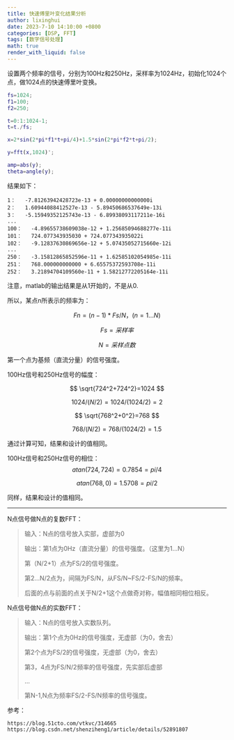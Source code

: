 ```yaml
---
title: 快速傅里叶变化结果分析
author: lixinghui
date: 2023-7-10 14:10:00 +0800
categories: [DSP, FFT]
tags: [数字信号处理]
math: true
render_with_liquid: false
---
```


设置两个频率的信号，分别为100Hz和250Hz，采样率为1024Hz，初始化1024个点，做1024点的快速傅里叶变换。

```matlab
fs=1024;
f1=100;
f2=250;

t=0:1:1024-1;
t=t./fs;

x=2*sin(2*pi*f1*t+pi/4)+1.5*sin(2*pi*f2*t+pi/2);

y=fft(x,1024)';

amp=abs(y);
theta=angle(y);
```

结果如下：

```
1：   -7.81263942428723e-13 + 0.00000000000000i
2：   1.60944088412527e-13 - 5.89450686537649e-13i
3：   -5.15949352125743e-13 - 6.89938093117211e-16i
...
100：   -4.89655738609038e-12 + 1.25685094688277e-11i
101：   724.077343935030 + 724.077343935022i
102：   -9.12837630869656e-12 + 5.07435052715660e-12i
...
250：   -3.15812865852596e-11 + 1.62585102054985e-11i
251：   768.000000000000 + 6.65575372593708e-11i
252：   3.21894704109560e-11 + 1.58212772205164e-11i
```

注意，matlab的输出结果是从1开始的，不是从0.

所以，某点n所表示的频率为：

$$
Fn=(n-1)*Fs/N ，(n=1...N)
$$

$$
Fs=采样率
$$

$$
N=采样点数
$$

第一个点为基频（直流分量）的信号强度。

100Hz信号和250Hz信号的幅度：

$$
\sqrt{724^2+724^2}=1024 
$$

$$
1024/(N/2)=1024/(1024/2)=2
$$

$$
\sqrt{768^2+0^2}=768 
$$

$$
768/(N/2)=768/(1024/2)=1.5
$$

通过计算可知，结果和设计的值相同。

100Hz信号和250Hz信号的相位：
$$
atan(724,724)=0.7854=pi/4 
$$

$$
atan(768,0)=1.5708=pi/2
$$

同样，结果和设计的值相同。

---

N点信号做N点的复数FFT：

>   输入：N点的信号放入实部，虚部为0
>
>   输出：第1点为0Hz（直流分量）的信号强度。（这里为1...N）
>
>   第（N/2+1）点为FS/2的信号强度。
>
>   第2...N/2点为，间隔为FS/N，从FS/N~FS/2-FS/N的频率。
>
>   后面的点与前面的点关于N/2+1这个点做奇对称，幅值相同相位相反。

N点信号做N点的实数FFT：

>   输入：N点的信号放入实数队列。
>
>   输出：第1个点为0Hz的信号强度，无虚部（为0，舍去）
>
>   第2个点为FS/2的信号强度，无虚部（为0，舍去）
>
>   第3，4点为FS/N/2频率的信号强度，先实部后虚部
>
>   ...
>
>   第N-1,N点为频率FS/2-FS/N频率的信号强度。



参考：

```
https://blog.51cto.com/vtkvc/314665
https://blog.csdn.net/shenziheng1/article/details/52891807
```

